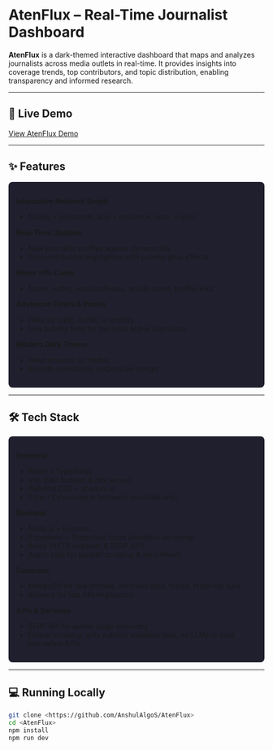 # AtenFlux – Real-Time Journalist Dashboard

**AtenFlux** is a dark-themed interactive dashboard that maps and analyzes journalists across media outlets in real-time. It provides insights into coverage trends, top contributors, and topic distribution, enabling transparency and informed research.

---

## 🚀 Live Demo
[View AtenFlux Demo](#)

---

## ✨ Features

<div style="background-color:#1f1f2e; padding: 15px; border-radius: 8px;">

**Interactive Network Graph**  
- Nodes = journalists, size = influence, color = topic  

**Real-Time Updates**  
- New journalist profiles appear dynamically  
- Top contributors highlighted with pulsing glow effects  

**Hover Info Cards**  
- Name, outlet, sections/beats, article count, profile links  

**Advanced Filters & Panels**  
- Filter by topic, outlet, or activity  
- Live activity feed for the most active journalists  

**Modern Dark Theme**  
- Neon accents for nodes  
- Smooth animations, responsive design

</div>

---

## 🛠️ Tech Stack

<div style="background-color:#1f1f2e; padding: 15px; border-radius: 8px;">

**Frontend**  
- React + TypeScript  
- Vite (fast bundler & dev server)  
- Tailwind CSS + shadcn-ui  
- D3.js / Cytoscape.js (network visualizations)

**Backend**  
- Node.js + Express  
- Puppeteer + Puppeteer Extra (headless scraping)  
- Axios (HTTP requests & SERP API)  
- Async jobs for parallel scraping & enrichment

**Database**  
- MongoDB for raw profiles, enriched data, topics, historical runs  
- Indexed for fast filtering/search

**APIs & Services**  
- SERP API for author page discovery  
- Ethical scraping: only publicly available data, no LLMs or paid journalism APIs

</div>

---

## 💻 Running Locally

```bash
git clone <https://github.com/AnshulAlgoS/AtenFlux>
cd <AtenFlux>
npm install
npm run dev
